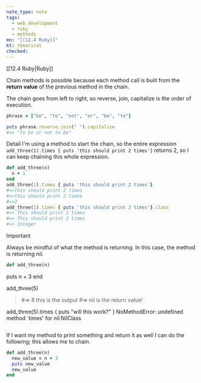```yaml
---
note_type: note
tags:
  - web_development
  - ruby
  - methods
mn: "[[12.4 Ruby]]"
kt: theorical
checked: 
---
```

[[12.4 Ruby|Ruby]]

Chain methods is possible because each method call is built from the **return value** of the previous method in the chain.

The chain goes from left to right, so reverse, join, capitalize is the order of execution. 

```ruby
phrase = ["be", "to", "not", "or", "be", "to"]

puts phrase.reverse.join(" ").capitalize
#=> "To be or not to be"
```

Detail I'm using a method to start the chain, so the entire expression `add_three(1).times { puts 'this should print 2 times'}` returns 2, so I can keep chaining this whole expression. 

```ruby
def add_three(n)
  n + 1
end
add_three(1).times { puts 'this should print 2 times'}
#=>this should print 2 times
#=>this should print 2 times
#=>2
add_three(1).times { puts 'this should print 2 times'}.class
#=> This should print 2 times
#=> This should print 2 times
#=> Integer
```

>[!important]
>Always be mindful of what the method is returning. In this case, the method is returning nil.
>```ruby
>def add_three(n)
  puts n + 3
end
>
add_three(5) 
>#=> 8 this is the output
>#=> nil is the return value!
>
add_three(5).times { puts "will this work?" }
NoMethodError: undefined method `times' for nil:NilClass
>```

If I want my method to print something and return it as well I can do the following; this allows me to chain.

```ruby
def add_three(n)
  new_value = n + 3
  puts new_value
  new_value
end
```